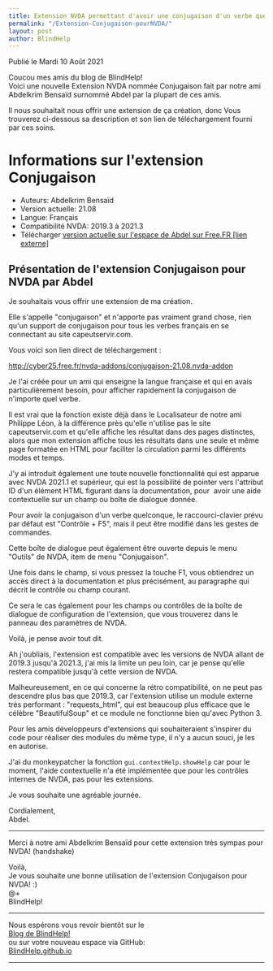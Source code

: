 ```yaml
---
title: Extension NVDA permettant d'avoir une conjugaison d'un verbe quelconque
permalink: "/Extension-Conjugaison-pourNVDA/"
layout: post
author: BlindHelp
---
```


<footer>Publié le Mardi 10 Août 2021</footer>


Coucou mes amis du blog de BlindHelp!    
Voici une nouvelle Extension NVDA nommée Conjugaison fait par notre ami   Abdelkrim Bensaïd surnommé Abdel par la plupart de ces amis.    

Il nous souhaitait nous offrir une extension de ça création, donc Vous trouverez ci-dessous sa description et son lien de téléchargement fourni par ces soins.    

# Informations sur l'extension Conjugaison #

* Auteurs: Abdelkrim Bensaïd
* Version actuelle: 21.08
* Langue: Français
* Compatibilité NVDA: 2019.3 à 2021.3
* Télécharger [version actuelle sur l'espace de Abdel sur Free.FR [lien externe]](http://cyber25.free.fr/nvda-addons/conjugaison-21.08.nvda-addon)

## Présentation de l'extension Conjugaison pour NVDA par Abdel ##

Je souhaitais vous offrir une extension de ma création.    

Elle s'appelle "conjugaison" et n'apporte pas vraiment grand chose, rien qu'un support de conjugaison pour tous les verbes français en se connectant au site capeutservir.com.    

Vous voici son lien direct de téléchargement :    

<http://cyber25.free.fr/nvda-addons/conjugaison-21.08.nvda-addon>

Je l'ai créée pour un ami qui enseigne la langue française et qui en avais particulièrement besoin, pour afficher rapidement la conjugaison de n'importe quel verbe.    

Il est vrai que la fonction existe déjà dans le Localisateur de notre ami Philippe Léon, à la différence près qu'elle n'utilise pas le site capeutservir.com et qu'elle affiche les résultat dans des pages distinctes, alors que mon extension affiche tous les résultats dans une seule et même page formatée en HTML pour faciliter la circulation parmi les différents modes et temps.    

J'y ai introduit également une toute nouvelle fonctionnalité qui est apparue avec NVDA 2021.1 et supérieur, qui est la possibilité de pointer vers l'attribut ID d'un élément HTML figurant dans la documentation, pour  avoir une aide contextuelle sur un champ ou boîte de dialogue donnée.    

Pour avoir la conjugaison d'un verbe quelconque, le raccourci-clavier prévu par défaut est "Contrôle + F5", mais il peut être modifié dans les  gestes de commandes.    

Cette boîte de dialogue peut également être ouverte depuis le menu "Outils" de NVDA, item de menu "Conjugaison".    

Une fois dans le champ, si vous pressez la touche F1, vous obtiendrez un  accès direct à la documentation et plus précisément, au paragraphe qui décrit le contrôle ou champ courant.    

Ce sera le cas également pour les champs ou contrôles de la boîte de dialogue de configuration de l'extension, que vous trouverez dans le panneau des paramètres de NVDA.    

Voilà, je pense avoir tout dit.    

Ah j'oubliais, l'extension est compatible avec les versions de NVDA allant de 2019.3 jusqu'à 2021.3, j'ai mis la limite un peu loin, car je pense qu'elle restera compatible jusqu'à cette version de NVDA.    

Malheureusement, en ce qui concerne la rétro compatibilité, on ne peut pas descendre plus bas que 2019.3, car l'extension utilise un module externe très performant : "requests_html", qui est beaucoup plus efficace que le célèbre "BeautifulSoup" et ce module ne fonctionne bien qu'avec Python 3.    

Pour les amis développeurs d'extensions qui souhaiteraient s'inspirer du code pour réaliser des modules du même type, il n'y a aucun souci, je  les en autorise.    

J'ai du monkeypatcher la fonction `gui.contextHelp.showHelp` car pour le moment, l'aide contextuelle n'a été implémentée que pour les contrôles internes de NVDA, pas pour les extensions.    

Je vous souhaite une agréable journée.    

Cordialement,    
Abdel.    

---

Merci à notre ami Abdelkrim Bensaïd pour cette extension très sympas pour NVDA! (handshake)    

Voilà,    
Je vous souhaite une bonne utilisation de l'extension Conjugaison pour NVDA! :)    
@+    
BlindHelp!    

---

Nous espérons vous revoir bientôt sur le      
[Blog de BlindHelp!](http://blindhelp.blogspot.fr/)                    
ou sur  votre nouveau espace via GitHub:                     
[BlindHelp.github.io](https://blindhelp.github.io)                    

---